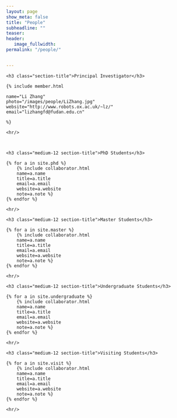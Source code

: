 ```yaml
---
layout: page
show_meta: false
title: "People"
subheadline: ""
teaser: 
header:
   image_fullwidth: 
permalink: "/people/"


---
```


<div class="row"> 

	<h3 class="section-title">Principal Investigator</h3>

	{% include member.html 

	name="Li Zhang" 
	photo="/images/people/LiZhang.jpg" 
	website="http://www.robots.ox.ac.uk/~lz/" 
	email="lizhangfd@fudan.edu.cn"

	%}
	
	<hr/>



	<h3 class="medium-12 section-title">PhD Students</h3>

	{% for a in site.phd %}
		{% include collaborator.html 
		name=a.name 
		title=a.title 
		email=a.email 
		website=a.website 
		note=a.note %}
	{% endfor %}

	<hr/>

	<h3 class="medium-12 section-title">Master Students</h3>

	{% for a in site.master %}
		{% include collaborator.html 
		name=a.name 
		title=a.title 
		email=a.email 
		website=a.website 
		note=a.note %}
	{% endfor %}

	<hr/>

	<h3 class="medium-12 section-title">Undergraduate Students</h3>

	{% for a in site.undergraduate %}
		{% include collaborator.html 
		name=a.name 
		title=a.title 
		email=a.email 
		website=a.website 
		note=a.note %}
	{% endfor %}

	<hr/>

	<h3 class="medium-12 section-title">Visiting Students</h3>

	{% for a in site.visit %}
		{% include collaborator.html 
		name=a.name 
		title=a.title 
		email=a.email 
		website=a.website 
		note=a.note %}
	{% endfor %}

	<hr/>
</div>




